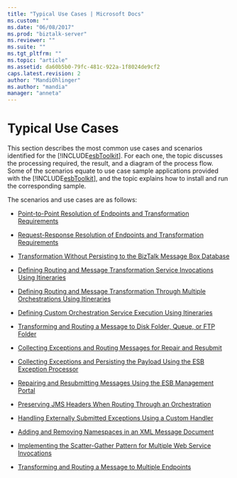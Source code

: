 ```yaml
---
title: "Typical Use Cases | Microsoft Docs"
ms.custom: ""
ms.date: "06/08/2017"
ms.prod: "biztalk-server"
ms.reviewer: ""
ms.suite: ""
ms.tgt_pltfrm: ""
ms.topic: "article"
ms.assetid: da60b5b0-79fc-481c-922a-1f8024de9cf2
caps.latest.revision: 2
author: "MandiOhlinger"
ms.author: "mandia"
manager: "anneta"
---
```

# Typical Use Cases
This section describes the most common use cases and scenarios identified for the [!INCLUDE[esbToolkit](../includes/esbtoolkit-md.md)]. For each one, the topic discusses the processing required, the result, and a diagram of the process flow. Some of the scenarios equate to use case sample applications provided with the [!INCLUDE[esbToolkit](../includes/esbtoolkit-md.md)], and the topic explains how to install and run the corresponding sample.  
  
 The scenarios and use cases are as follows:  
  
-   [Point-to-Point Resolution of Endpoints and Transformation Requirements](../esb-toolkit/point-to-point-resolution-of-endpoints-and-transformation-requirements.md)  
  
-   [Request-Response Resolution of Endpoints and Transformation Requirements](../esb-toolkit/request-response-resolution-of-endpoints-and-transformation-requirements.md)  
  
-   [Transformation Without Persisting to the BizTalk Message Box Database](../esb-toolkit/transformation-without-persisting-to-the-biztalk-message-box-database.md)  
  
-   [Defining Routing and Message Transformation Service Invocations Using Itineraries](../esb-toolkit/define-routing-and-message-transformation-service-invocations-using-itineraries.md)  
  
-   [Defining Routing and Message Transformation Through Multiple Orchestrations Using Itineraries](../esb-toolkit/define-routing-and-message-transformation-through-multiple-orchestrations.md)  
  
-   [Defining Custom Orchestration Service Execution Using Itineraries](../esb-toolkit/defining-custom-orchestration-service-execution-using-itineraries.md)  
  
-   [Transforming and Routing a Message to Disk Folder, Queue, or FTP Folder](../esb-toolkit/transforming-and-routing-a-message-to-disk-folder-queue-or-ftp-folder.md)  
  
-   [Collecting Exceptions and Routing Messages for Repair and Resubmit](../esb-toolkit/collecting-exceptions-and-routing-messages-for-repair-and-resubmit.md)  
  
-   [Collecting Exceptions and Persisting the Payload Using the ESB Exception Processor](../esb-toolkit/collect-exceptions-and-persist-the-payload-using-the-esb-exception-processor.md)  
  
-   [Repairing and Resubmitting Messages Using the ESB Management Portal](../esb-toolkit/repairing-and-resubmitting-messages-using-the-esb-management-portal.md)  
  
-   [Preserving JMS Headers When Routing Through an Orchestration](../esb-toolkit/preserving-jms-headers-when-routing-through-an-orchestration.md)  
  
-   [Handling Externally Submitted Exceptions Using a Custom Handler](../esb-toolkit/handling-externally-submitted-exceptions-using-a-custom-handler.md)  
  
-   [Adding and Removing Namespaces in an XML Message Document](../esb-toolkit/adding-and-removing-namespaces-in-an-xml-message-document.md)  
  
-   [Implementing the Scatter-Gather Pattern for Multiple Web Service Invocations](../esb-toolkit/implementing-the-scatter-gather-pattern-for-multiple-web-service-invocations.md)  
  
-   [Transforming and Routing a Message to Multiple Endpoints](../esb-toolkit/transforming-and-routing-a-message-to-multiple-endpoints.md)